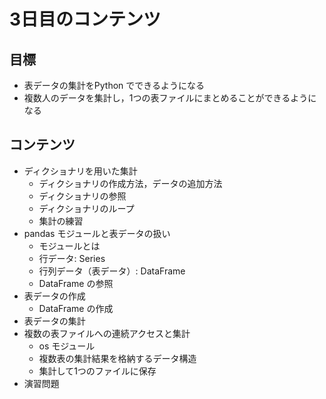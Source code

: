 # 3日目のコンテンツ

## 目標

- 表データの集計をPython でできるようになる
- 複数人のデータを集計し，1つの表ファイルにまとめることができるようになる

## コンテンツ

- ディクショナリを用いた集計
  - ディクショナリの作成方法，データの追加方法
  - ディクショナリの参照
  - ディクショナリのループ
  - 集計の練習
- pandas モジュールと表データの扱い
  - モジュールとは
  - 行データ: Series
  - 行列データ（表データ）: DataFrame
  - DataFrame の参照
- 表データの作成
  - DataFrame の作成
- 表データの集計
- 複数の表ファイルへの連続アクセスと集計
  - os モジュール
  - 複数表の集計結果を格納するデータ構造
  - 集計して1つのファイルに保存
- 演習問題
